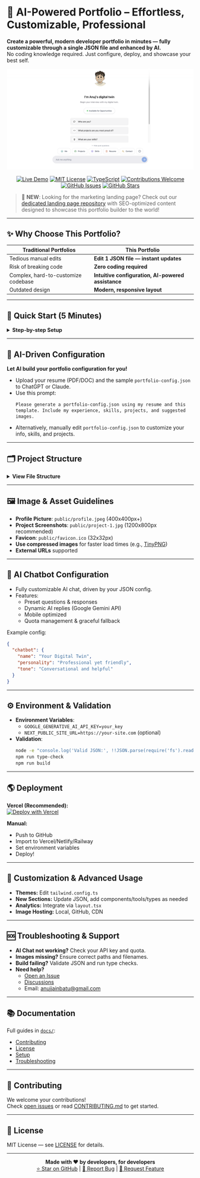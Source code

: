 # 🚀 AI-Powered Portfolio – Effortless, Customizable, Professional

**Create a powerful, modern developer portfolio in minutes — fully customizable through a single JSON file and enhanced by AI.**  
No coding knowledge required. Just configure, deploy, and showcase your best self.

![Portfolio Preview](https://raw.githubusercontent.com/anujjainbatu/ai-portfolio-system-landing-page/refs/heads/main/assets/portfolio.png)

<p align="center">
  <a href="https://portfolio.anujjainbatu.tech/"><img src="https://img.shields.io/badge/Demo-Live%20Site-brightgreen" alt="Live Demo"></a>
  <a href="docs/LICENSE"><img src="https://img.shields.io/badge/License-MIT-blue.svg" alt="MIT License"></a>
  <a href="https://www.typescriptlang.org/"><img src="https://img.shields.io/badge/TypeScript-100%25-blue" alt="TypeScript"></a>
  <a href="docs/CONTRIBUTING.md"><img src="https://img.shields.io/badge/Contributions-Welcome-brightgreen.svg" alt="Contributions Welcome"></a>
  <a href="https://github.com/anujjainbatu/portfolio/issues"><img src="https://img.shields.io/github/issues/anujjainbatu/portfolio" alt="GitHub Issues"></a>
  <a href="https://github.com/anujjainbatu/portfolio/stargazers"><img src="https://img.shields.io/github/stars/anujjainbatu/portfolio" alt="GitHub Stars"></a>
</p>

> 🌟 **NEW**: Looking for the marketing landing page? Check out our [dedicated landing page repository](https://github.com/anujjainbatu/portfolio-builder-landing) with SEO-optimized content designed to showcase this portfolio builder to the world!

---

## ✨ Why Choose This Portfolio?

| Traditional Portfolios              | **This Portfolio**                                   |
|-------------------------------------|-----------------------------------------------------|
| Tedious manual edits                | **Edit 1 JSON file — instant updates**              |
| Risk of breaking code               | **Zero coding required**                            |
| Complex, hard-to-customize codebase | **Intuitive configuration, AI-powered assistance**  |
| Outdated design                     | **Modern, responsive layout**                       |

---

## 🚦 Quick Start (5 Minutes)

<details>
<summary><strong>Step-by-step Setup</strong></summary>

1. **Fork & Clone**
    ```bash
    git clone https://github.com/your-username/portfolio.git
    cd portfolio
    ```

2. **Install Dependencies**
    ```bash
    npm install
    # or
    pnpm install
    # or
    yarn install
    ```

3. **Get a Google Gemini API Key**
    - Visit [Google AI Studio](https://aistudio.google.com/)
    - Sign in, create an API key, and copy it.

4. **Configure Environment**
    - Copy `.env.example` to `.env.local`
    - Add your API key:
      ```
      GOOGLE_GENERATIVE_AI_API_KEY=your_google_ai_api_key_here
      ```

5. **Edit Your Info**
    - Fill `portfolio-config.json` with your information (see below).

6. **Add Images**
    - Replace images in `/public/` as needed (profile, projects, etc).

7. **Run Locally**
    ```bash
    npm run dev
    ```
    - Visit [http://localhost:3000](http://localhost:3000)

8. **Deploy**
    ```bash
    npm run build
    ```
    - Deploy to Vercel, Netlify, or any platform.

</details>

---

## 🤖 AI-Driven Configuration

**Let AI build your portfolio configuration for you!**

- Upload your resume (PDF/DOC) and the sample `portfolio-config.json` to ChatGPT or Claude.
- Use this prompt:
    ```
    Please generate a portfolio-config.json using my resume and this template. Include my experience, skills, projects, and suggested images.
    ```
- Alternatively, manually edit `portfolio-config.json` to customize your info, skills, and projects.

---

## 🗂️ Project Structure

<details>
<summary><strong>View File Structure</strong></summary>

```
portfolio/
├── portfolio-config.json   # Main configuration
├── public/                # Images & assets
├── src/                   # Source code
│   ├── app/               # Next.js app structure
│   ├── components/        # UI Components
│   ├── lib/               # Config loaders & utilities
│   ├── types/             # TypeScript types
│   └── hooks/             # React hooks
├── docs/                  # Documentation
├── assets/                # Documentation assets
├── package.json           # Project metadata
└── ...
```
</details>

---

## 🖼️ Image & Asset Guidelines

- **Profile Picture**: `public/profile.jpeg` (400x400px+)
- **Project Screenshots**: `public/project-1.jpg` (1200x800px recommended)
- **Favicon**: `public/favicon.ico` (32x32px)
- **Use compressed images** for faster load times (e.g., [TinyPNG](https://tinypng.com/))
- **External URLs** supported

---

## 🧠 AI Chatbot Configuration

- Fully customizable AI chat, driven by your JSON config.
- Features:
  - Preset questions & responses
  - Dynamic AI replies (Google Gemini API)
  - Mobile optimized
  - Quota management & graceful fallback

Example config:
```json
{
  "chatbot": {
    "name": "Your Digital Twin",
    "personality": "Professional yet friendly",
    "tone": "Conversational and helpful"
  }
}
```

---

## ⚙️ Environment & Validation

- **Environment Variables**:  
  - `GOOGLE_GENERATIVE_AI_API_KEY=your_key`
  - `NEXT_PUBLIC_SITE_URL=https://your-site.com` (optional)
- **Validation**:
    ```bash
    node -e "console.log('Valid JSON:', !!JSON.parse(require('fs').readFileSync('portfolio-config.json')))"
    npm run type-check
    npm run build
    ```

---

## 🌎 Deployment

**Vercel (Recommended):**  
[![Deploy with Vercel](https://vercel.com/button)](https://vercel.com/new/clone?repository-url=https%3A%2F%2Fgithub.com%2Fanujjainbatu%2Fportfolio)

**Manual:**
- Push to GitHub
- Import to Vercel/Netlify/Railway
- Set environment variables
- Deploy!

---

## 🎨 Customization & Advanced Usage

- **Themes:** Edit `tailwind.config.ts`
- **New Sections:** Update JSON, add components/tools/types as needed
- **Analytics:** Integrate via `layout.tsx`
- **Image Hosting:** Local, GitHub, CDN

---

## 🆘 Troubleshooting & Support

- **AI Chat not working?** Check your API key and quota.
- **Images missing?** Ensure correct paths and filenames.
- **Build failing?** Validate JSON and run type checks.
- **Need help?**
  - [Open an Issue](https://github.com/anujjainbatu/portfolio/issues)
  - [Discussions](https://github.com/anujjainbatu/portfolio/discussions)
  - Email: anujjainbatu@gmail.com

---

## 📚 Documentation

Full guides in [`docs/`](docs/):

- [Contributing](docs/CONTRIBUTING.md)
- [License](docs/LICENSE)
- [Setup](#-quick-start-5-minutes)
- [Troubleshooting](#-troubleshooting--support)

---

## 🤝 Contributing

We welcome your contributions!  
Check [open issues](https://github.com/anujjainbatu/portfolio/issues) or read [CONTRIBUTING.md](docs/CONTRIBUTING.md) to get started.

---

## 📄 License

MIT License — see [LICENSE](docs/LICENSE) for details.

---

<p align="center">
  <b>Made with ❤️ by developers, for developers</b><br>
  <a href="https://github.com/anujjainbatu/portfolio">⭐ Star on GitHub</a> | <a href="https://github.com/anujjainbatu/portfolio/issues">🐛 Report Bug</a> | <a href="https://github.com/anujjainbatu/portfolio/discussions">💬 Request Feature</a>
</p>
